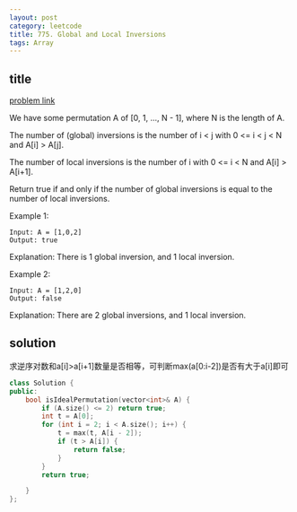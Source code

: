 ```yaml
---
layout: post
category: leetcode
title: 775. Global and Local Inversions
tags: Array
---
```


## title
[problem link](https://leetcode.com/problems/global-and-local-inversions)

We have some permutation A of [0, 1, ..., N - 1], where N is the length of A.

The number of (global) inversions is the number of i < j with 0 <= i < j < N and A[i] > A[j].

The number of local inversions is the number of i with 0 <= i < N and A[i] > A[i+1].

Return true if and only if the number of global inversions is equal to the number of local inversions.

Example 1:
	
	Input: A = [1,0,2]
	Output: true

Explanation: There is 1 global inversion, and 1 local inversion.

Example 2:

	Input: A = [1,2,0]
	Output: false

Explanation: There are 2 global inversions, and 1 local inversion.

## solution
求逆序对数和a[i]>a[i+1]数量是否相等，可判断max(a[0:i-2])是否有大于a[i]即可

```c++
class Solution {
public:
	bool isIdealPermutation(vector<int>& A) {
		if (A.size() <= 2) return true;
		int t = A[0];
		for (int i = 2; i < A.size(); i++) {
			t = max(t, A[i - 2]);
			if (t > A[i]) {
				return false;
			}
		}
		return true;

	}
};
```